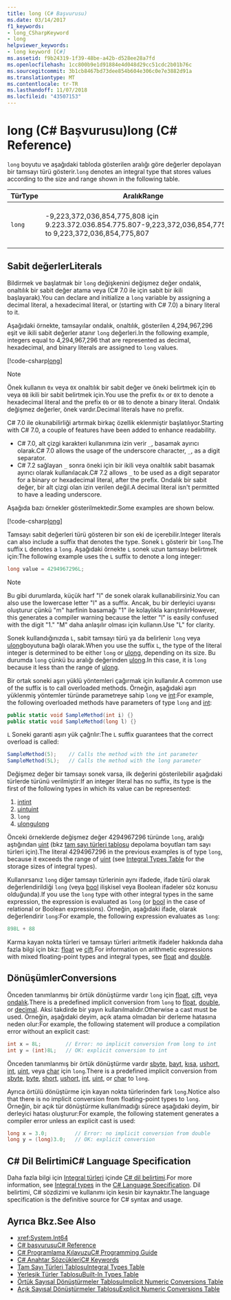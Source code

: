 ```yaml
---
title: long (C# Başvurusu)
ms.date: 03/14/2017
f1_keywords:
- long_CSharpKeyword
- long
helpviewer_keywords:
- long keyword [C#]
ms.assetid: f9b24319-1f39-48be-a42b-d528ee28a7fd
ms.openlocfilehash: 1cc800b9e1d91884e4d048d29cc51cdc2b01b76c
ms.sourcegitcommit: 3b1cb8467bd73dee854b604e306c0e7e3882d91a
ms.translationtype: MT
ms.contentlocale: tr-TR
ms.lasthandoff: 11/07/2018
ms.locfileid: "43507153"
---
```

# <a name="long-c-reference"></a><span data-ttu-id="76b7b-102">long (C# Başvurusu)</span><span class="sxs-lookup"><span data-stu-id="76b7b-102">long (C# Reference)</span></span>

<span data-ttu-id="76b7b-103">`long` boyutu ve aşağıdaki tabloda gösterilen aralığı göre değerler depolayan bir tamsayı türü gösterir.</span><span class="sxs-lookup"><span data-stu-id="76b7b-103">`long` denotes an integral type that stores values according to the size and range shown in the following table.</span></span>  
  
|<span data-ttu-id="76b7b-104">Tür</span><span class="sxs-lookup"><span data-stu-id="76b7b-104">Type</span></span>|<span data-ttu-id="76b7b-105">Aralık</span><span class="sxs-lookup"><span data-stu-id="76b7b-105">Range</span></span>|<span data-ttu-id="76b7b-106">Boyut</span><span class="sxs-lookup"><span data-stu-id="76b7b-106">Size</span></span>|<span data-ttu-id="76b7b-107">.NET türü</span><span class="sxs-lookup"><span data-stu-id="76b7b-107">.NET type</span></span>|  
|----------|-----------|----------|-------------------------|  
|`long`|<span data-ttu-id="76b7b-108">-9,223,372,036,854,775,808 için 9.223.372.036.854.775.807</span><span class="sxs-lookup"><span data-stu-id="76b7b-108">-9,223,372,036,854,775,808 to 9,223,372,036,854,775,807</span></span>|<span data-ttu-id="76b7b-109">İşaretli 64 bit tam sayı</span><span class="sxs-lookup"><span data-stu-id="76b7b-109">Signed 64-bit integer</span></span>|<xref:System.Int64?displayProperty=nameWithType>|  
  
## <a name="literals"></a><span data-ttu-id="76b7b-110">Sabit değerler</span><span class="sxs-lookup"><span data-stu-id="76b7b-110">Literals</span></span> 

<span data-ttu-id="76b7b-111">Bildirmek ve başlatmak bir `long` değişkenini değişmez değer ondalık, onaltılık bir sabit değer atama veya (C# 7.0 ile için sabit bir ikili başlayarak).</span><span class="sxs-lookup"><span data-stu-id="76b7b-111">You can declare and initialize a `long` variable by assigning a decimal literal, a hexadecimal literal, or (starting with C# 7.0) a binary literal to it.</span></span> 

<span data-ttu-id="76b7b-112">Aşağıdaki örnekte, tamsayılar ondalık, onaltılık, gösterilen 4,294,967,296 eşit ve ikili sabit değerler atanır `long` değerleri.</span><span class="sxs-lookup"><span data-stu-id="76b7b-112">In the following example, integers equal to 4,294,967,296 that are represented as decimal, hexadecimal, and binary literals are assigned to `long` values.</span></span>  
  
[!code-csharp[long](../../../../samples/snippets/csharp/language-reference/keywords/numeric-literals.cs#Long)]  

> [!NOTE] 
> <span data-ttu-id="76b7b-113">Önek kullanın `0x` veya `0X` onaltılık bir sabit değer ve öneki belirtmek için `0b` veya `0B` ikili bir sabit belirtmek için.</span><span class="sxs-lookup"><span data-stu-id="76b7b-113">You use the prefix `0x` or `0X` to denote a hexadecimal literal and the prefix `0b` or `0B` to denote a binary literal.</span></span> <span data-ttu-id="76b7b-114">Ondalık değişmez değerler, önek vardır.</span><span class="sxs-lookup"><span data-stu-id="76b7b-114">Decimal literals have no prefix.</span></span> 

<span data-ttu-id="76b7b-115">C# 7.0 ile okunabilirliği artırmak birkaç özellik eklenmiştir başlatılıyor.</span><span class="sxs-lookup"><span data-stu-id="76b7b-115">Starting with C# 7.0, a couple of features have been added to enhance readability.</span></span> 
 - <span data-ttu-id="76b7b-116">C# 7.0, alt çizgi karakteri kullanımına izin verir `_`, basamak ayırıcı olarak.</span><span class="sxs-lookup"><span data-stu-id="76b7b-116">C# 7.0 allows the usage of the underscore character, `_`, as a digit separator.</span></span>
 - <span data-ttu-id="76b7b-117">C# 7.2 sağlayan `_` sonra öneki için bir ikili veya onaltılık sabit basamak ayırıcı olarak kullanılacak.</span><span class="sxs-lookup"><span data-stu-id="76b7b-117">C# 7.2 allows `_` to be used as a digit separator for a binary or hexadecimal literal, after the prefix.</span></span> <span data-ttu-id="76b7b-118">Ondalık bir sabit değer, bir alt çizgi olan izin verilen değil.</span><span class="sxs-lookup"><span data-stu-id="76b7b-118">A decimal literal isn't permitted to have a leading underscore.</span></span>

<span data-ttu-id="76b7b-119">Aşağıda bazı örnekler gösterilmektedir.</span><span class="sxs-lookup"><span data-stu-id="76b7b-119">Some examples are shown below.</span></span>

[!code-csharp[long](../../../../samples/snippets/csharp/language-reference/keywords/numeric-literals.cs#LongS)]  
 
 <span data-ttu-id="76b7b-120">Tamsayı sabit değerleri türü gösteren bir son eki de içerebilir.</span><span class="sxs-lookup"><span data-stu-id="76b7b-120">Integer literals can also include a suffix that denotes the type.</span></span> <span data-ttu-id="76b7b-121">Sonek `L` gösterir bir `long`.</span><span class="sxs-lookup"><span data-stu-id="76b7b-121">The suffix `L` denotes a `long`.</span></span> <span data-ttu-id="76b7b-122">Aşağıdaki örnekte `L` sonek uzun tamsayı belirtmek için:</span><span class="sxs-lookup"><span data-stu-id="76b7b-122">The following example uses the `L` suffix to denote a long integer:</span></span>
 
```csharp
long value = 4294967296L;  
```  

> [!NOTE]
>  <span data-ttu-id="76b7b-123">Bu gibi durumlarda, küçük harf "l" de sonek olarak kullanabilirsiniz.</span><span class="sxs-lookup"><span data-stu-id="76b7b-123">You can also use the lowercase letter "l" as a suffix.</span></span> <span data-ttu-id="76b7b-124">Ancak, bu bir derleyici uyarısı oluşturur çünkü "m" harfinin basamağı "1" ile kolaylıkla karıştırılır</span><span class="sxs-lookup"><span data-stu-id="76b7b-124">However, this generates a compiler warning because the letter "l" is easily confused with the digit "1."</span></span> <span data-ttu-id="76b7b-125">"M" daha anlaşılır olması için kullanın.</span><span class="sxs-lookup"><span data-stu-id="76b7b-125">Use "L" for clarity.</span></span>  
  
 <span data-ttu-id="76b7b-126">Sonek kullandığınızda `L`, sabit tamsayı türü ya da belirlenir `long` veya [ulong](../../../csharp/language-reference/keywords/ulong.md)boyutuna bağlı olarak.</span><span class="sxs-lookup"><span data-stu-id="76b7b-126">When you use the suffix `L`, the type of the literal integer is determined to be either `long` or [ulong](../../../csharp/language-reference/keywords/ulong.md), depending on its size.</span></span> <span data-ttu-id="76b7b-127">Bu durumda `long` çünkü bu aralığı değerinden [ulong](../../../csharp/language-reference/keywords/ulong.md).</span><span class="sxs-lookup"><span data-stu-id="76b7b-127">In this case, it is `long` because it less than the range of [ulong](../../../csharp/language-reference/keywords/ulong.md).</span></span>  
  
 <span data-ttu-id="76b7b-128">Bir ortak soneki aşırı yüklü yöntemleri çağırmak için kullanılır.</span><span class="sxs-lookup"><span data-stu-id="76b7b-128">A common use of the suffix is to call overloaded methods.</span></span> <span data-ttu-id="76b7b-129">Örneğin, aşağıdaki aşırı yüklenmiş yöntemler türünde parametreye sahip `long` ve [int](../../../csharp/language-reference/keywords/int.md):</span><span class="sxs-lookup"><span data-stu-id="76b7b-129">For example, the following overloaded methods have parameters of type `long` and [int](../../../csharp/language-reference/keywords/int.md):</span></span>  
  
```csharp
public static void SampleMethod(int i) {}  
public static void SampleMethod(long l) {}  
```  
  
 <span data-ttu-id="76b7b-130">`L` Soneki garanti aşırı yük çağrılır:</span><span class="sxs-lookup"><span data-stu-id="76b7b-130">The `L` suffix guarantees that the correct overload is called:</span></span>  
  
```csharp  
SampleMethod(5);    // Calls the method with the int parameter  
SampleMethod(5L);   // Calls the method with the long parameter  
```  
<span data-ttu-id="76b7b-131">Değişmez değer bir tamsayı sonek varsa, ilk değerini gösterilebilir aşağıdaki türlerde türünü verilmiştir:</span><span class="sxs-lookup"><span data-stu-id="76b7b-131">If an integer literal has no suffix, its type is the first of the following types in which its value can be represented:</span></span> 

1. [<span data-ttu-id="76b7b-132">int</span><span class="sxs-lookup"><span data-stu-id="76b7b-132">int</span></span>](int.md)
2. [<span data-ttu-id="76b7b-133">uint</span><span class="sxs-lookup"><span data-stu-id="76b7b-133">uint</span></span>](../../../csharp/language-reference/keywords/uint.md)
3. `long`
4. [<span data-ttu-id="76b7b-134">ulong</span><span class="sxs-lookup"><span data-stu-id="76b7b-134">ulong</span></span>](../../../csharp/language-reference/keywords/ulong.md) 

<span data-ttu-id="76b7b-135">Önceki örneklerde değişmez değer 4294967296 türünde `long`, aralığı aştığından [uint](../../../csharp/language-reference/keywords/uint.md) (bkz [tam sayı türleri tablosu](../../../csharp/language-reference/keywords/integral-types-table.md) depolama boyutları tam sayı türleri için).</span><span class="sxs-lookup"><span data-stu-id="76b7b-135">The literal 4294967296 in the previous examples is of type `long`, because it exceeds the range of [uint](../../../csharp/language-reference/keywords/uint.md) (see [Integral Types Table](../../../csharp/language-reference/keywords/integral-types-table.md) for the storage sizes of integral types).</span></span>  
  
 <span data-ttu-id="76b7b-136">Kullanırsanız `long` diğer tamsayı türlerinin aynı ifadede, ifade türü olarak değerlendirildiği `long` (veya [bool](../../../csharp/language-reference/keywords/bool.md) ilişkisel veya Boolean ifadeler söz konusu olduğunda).</span><span class="sxs-lookup"><span data-stu-id="76b7b-136">If you use the `long` type with other integral types in the same expression, the expression is evaluated as `long` (or [bool](../../../csharp/language-reference/keywords/bool.md) in the case of relational or Boolean expressions).</span></span> <span data-ttu-id="76b7b-137">Örneğin, aşağıdaki ifade, olarak değerlendirir `long`:</span><span class="sxs-lookup"><span data-stu-id="76b7b-137">For example, the following expression evaluates as `long`:</span></span>  
  
```csharp  
898L + 88  
```  
  
 <span data-ttu-id="76b7b-138">Karma kayan nokta türleri ve tamsayı türleri aritmetik ifadeler hakkında daha fazla bilgi için bkz: [float](../../../csharp/language-reference/keywords/float.md) ve [çift](../../../csharp/language-reference/keywords/double.md).</span><span class="sxs-lookup"><span data-stu-id="76b7b-138">For information on arithmetic expressions with mixed floating-point types and integral types, see [float](../../../csharp/language-reference/keywords/float.md) and [double](../../../csharp/language-reference/keywords/double.md).</span></span>  
  
## <a name="conversions"></a><span data-ttu-id="76b7b-139">Dönüşümler</span><span class="sxs-lookup"><span data-stu-id="76b7b-139">Conversions</span></span>  
 <span data-ttu-id="76b7b-140">Önceden tanımlanmış bir örtük dönüştürme vardır `long` için [float](../../../csharp/language-reference/keywords/float.md), [çift](../../../csharp/language-reference/keywords/double.md), veya [ondalık](../../../csharp/language-reference/keywords/decimal.md).</span><span class="sxs-lookup"><span data-stu-id="76b7b-140">There is a predefined implicit conversion from `long` to [float](../../../csharp/language-reference/keywords/float.md), [double](../../../csharp/language-reference/keywords/double.md), or [decimal](../../../csharp/language-reference/keywords/decimal.md).</span></span> <span data-ttu-id="76b7b-141">Aksi takdirde bir yayın kullanılmalıdır.</span><span class="sxs-lookup"><span data-stu-id="76b7b-141">Otherwise a cast must be used.</span></span> <span data-ttu-id="76b7b-142">Örneğin, aşağıdaki deyim, açık atama olmadan bir derleme hatasına neden olur:</span><span class="sxs-lookup"><span data-stu-id="76b7b-142">For example, the following statement will produce a compilation error without an explicit cast:</span></span>  
  
```csharp  
int x = 8L;        // Error: no implicit conversion from long to int  
int y = (int)8L;   // OK: explicit conversion to int  
```  
  
 <span data-ttu-id="76b7b-143">Önceden tanımlanmış bir örtük dönüştürme vardır [sbyte](../../../csharp/language-reference/keywords/sbyte.md), [bayt](../../../csharp/language-reference/keywords/byte.md), [kısa](../../../csharp/language-reference/keywords/short.md), [ushort](../../../csharp/language-reference/keywords/ushort.md), [int](../../../csharp/language-reference/keywords/int.md), [uint](../../../csharp/language-reference/keywords/uint.md), veya [char](../../../csharp/language-reference/keywords/char.md) için `long`.</span><span class="sxs-lookup"><span data-stu-id="76b7b-143">There is a predefined implicit conversion from [sbyte](../../../csharp/language-reference/keywords/sbyte.md), [byte](../../../csharp/language-reference/keywords/byte.md), [short](../../../csharp/language-reference/keywords/short.md), [ushort](../../../csharp/language-reference/keywords/ushort.md), [int](../../../csharp/language-reference/keywords/int.md), [uint](../../../csharp/language-reference/keywords/uint.md), or [char](../../../csharp/language-reference/keywords/char.md) to `long`.</span></span>  
  
 <span data-ttu-id="76b7b-144">Ayrıca örtülü dönüştürme için kayan nokta türlerinden fark `long`.</span><span class="sxs-lookup"><span data-stu-id="76b7b-144">Notice also that there is no implicit conversion from floating-point types to `long`.</span></span> <span data-ttu-id="76b7b-145">Örneğin, bir açık tür dönüştürme kullanılmadığı sürece aşağıdaki deyim, bir derleyici hatası oluşturur:</span><span class="sxs-lookup"><span data-stu-id="76b7b-145">For example, the following statement generates a compiler error unless an explicit cast is used:</span></span>  
  
```csharp  
long x = 3.0;         // Error: no implicit conversion from double  
long y = (long)3.0;   // OK: explicit conversion  
```  
  
## <a name="c-language-specification"></a><span data-ttu-id="76b7b-146">C# Dil Belirtimi</span><span class="sxs-lookup"><span data-stu-id="76b7b-146">C# Language Specification</span></span>  

<span data-ttu-id="76b7b-147">Daha fazla bilgi için [Integral türleri](~/_csharplang/spec/types.md#integral-types) içinde [ C# dil belirtimi](../language-specification/index.md).</span><span class="sxs-lookup"><span data-stu-id="76b7b-147">For more information, see [Integral types](~/_csharplang/spec/types.md#integral-types) in the [C# Language Specification](../language-specification/index.md).</span></span> <span data-ttu-id="76b7b-148">Dil belirtimi, C# sözdizimi ve kullanımı için kesin bir kaynaktır.</span><span class="sxs-lookup"><span data-stu-id="76b7b-148">The language specification is the definitive source for C# syntax and usage.</span></span>
  
## <a name="see-also"></a><span data-ttu-id="76b7b-149">Ayrıca Bkz.</span><span class="sxs-lookup"><span data-stu-id="76b7b-149">See Also</span></span>

- <xref:System.Int64>  
- [<span data-ttu-id="76b7b-150">C# başvurusu</span><span class="sxs-lookup"><span data-stu-id="76b7b-150">C# Reference</span></span>](../../../csharp/language-reference/index.md)  
- [<span data-ttu-id="76b7b-151">C# Programlama Kılavuzu</span><span class="sxs-lookup"><span data-stu-id="76b7b-151">C# Programming Guide</span></span>](../../../csharp/programming-guide/index.md)  
- [<span data-ttu-id="76b7b-152">C# Anahtar Sözcükleri</span><span class="sxs-lookup"><span data-stu-id="76b7b-152">C# Keywords</span></span>](../../../csharp/language-reference/keywords/index.md)  
- [<span data-ttu-id="76b7b-153">Tam Sayı Türleri Tablosu</span><span class="sxs-lookup"><span data-stu-id="76b7b-153">Integral Types Table</span></span>](../../../csharp/language-reference/keywords/integral-types-table.md)  
- [<span data-ttu-id="76b7b-154">Yerleşik Türler Tablosu</span><span class="sxs-lookup"><span data-stu-id="76b7b-154">Built-In Types Table</span></span>](../../../csharp/language-reference/keywords/built-in-types-table.md)  
- [<span data-ttu-id="76b7b-155">Örtük Sayısal Dönüştürmeler Tablosu</span><span class="sxs-lookup"><span data-stu-id="76b7b-155">Implicit Numeric Conversions Table</span></span>](../../../csharp/language-reference/keywords/implicit-numeric-conversions-table.md)  
- [<span data-ttu-id="76b7b-156">Açık Sayısal Dönüştürmeler Tablosu</span><span class="sxs-lookup"><span data-stu-id="76b7b-156">Explicit Numeric Conversions Table</span></span>](../../../csharp/language-reference/keywords/explicit-numeric-conversions-table.md)
